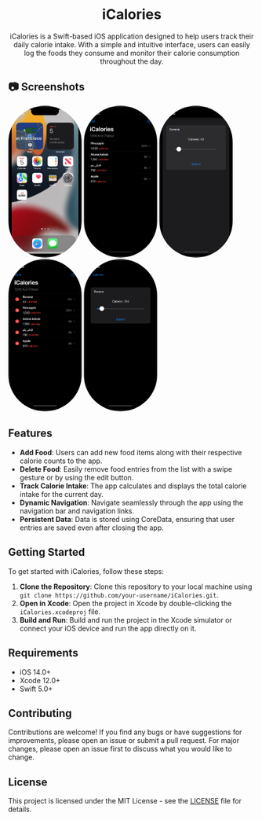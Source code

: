 <h1 align="center">iCalories</h1>

<p align="center">iCalories is a Swift-based iOS application designed to help users track their daily calorie intake. With a simple and intuitive interface, users can easily log the foods they consume and monitor their calorie consumption throughout the day.</p>

## 📷 Screenshots

<p float="left">
 <img width="150" src="iCalories/Screenshots/Screen Shot 2024-04-05 at 22.05.42.png" style="border-radius: 100px;">
 <img width="150" src="iCalories/Screenshots/Screen Shot 2024-04-05 at 22.05.23.png" style="border-radius: 100px;">
 <img width="150" src="iCalories/Screenshots/Screen Shot 2024-04-05 at 22.06.07.png" style="border-radius: 100px;">
 <img width="150" src="iCalories/Screenshots/Screen Shot 2024-04-05 at 22.06.19.png" style="border-radius: 100px;">
 <img width="150" src="iCalories/Screenshots/Screen Shot 2024-04-05 at 22.06.33.png" style="border-radius: 100px;">
</p>

## Features

- **Add Food**: Users can add new food items along with their respective calorie counts to the app.
- **Delete Food**: Easily remove food entries from the list with a swipe gesture or by using the edit button.
- **Track Calorie Intake**: The app calculates and displays the total calorie intake for the current day.
- **Dynamic Navigation**: Navigate seamlessly through the app using the navigation bar and navigation links.
- **Persistent Data**: Data is stored using CoreData, ensuring that user entries are saved even after closing the app.

## Getting Started

To get started with iCalories, follow these steps:

1. **Clone the Repository**: Clone this repository to your local machine using `git clone https://github.com/your-username/iCalories.git`.
2. **Open in Xcode**: Open the project in Xcode by double-clicking the `iCalories.xcodeproj` file.
3. **Build and Run**: Build and run the project in the Xcode simulator or connect your iOS device and run the app directly on it.

## Requirements

- iOS 14.0+
- Xcode 12.0+
- Swift 5.0+

## Contributing

Contributions are welcome! If you find any bugs or have suggestions for improvements, please open an issue or submit a pull request. For major changes, please open an issue first to discuss what you would like to change.

## License

This project is licensed under the MIT License - see the [LICENSE](LICENSE) file for details.
